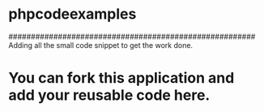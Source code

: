 # phpcodeexamples
#######################################################
Adding all the small code snippet to get the work done.

# You can fork this application and add your reusable code here.
